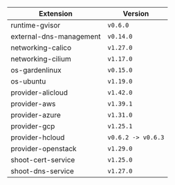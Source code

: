 | Extension      |  Version | 
| ----------- | ----------- |
|runtime-gvisor|```v0.6.0```|
|external-dns-management|```v0.14.0```|
|networking-calico|```v1.27.0```|
|networking-cilium|```v1.17.0```|
|os-gardenlinux|```v0.15.0```|
|os-ubuntu|```v1.19.0```|
|provider-alicloud|```v1.42.0```|
|provider-aws|```v1.39.1```|
|provider-azure|```v1.31.0```|
|provider-gcp|```v1.25.1```|
|provider-hcloud|```v0.6.2 -> v0.6.3```|
|provider-openstack|```v1.29.0```|
|shoot-cert-service|```v1.25.0```|
|shoot-dns-service|```v1.27.0```|
